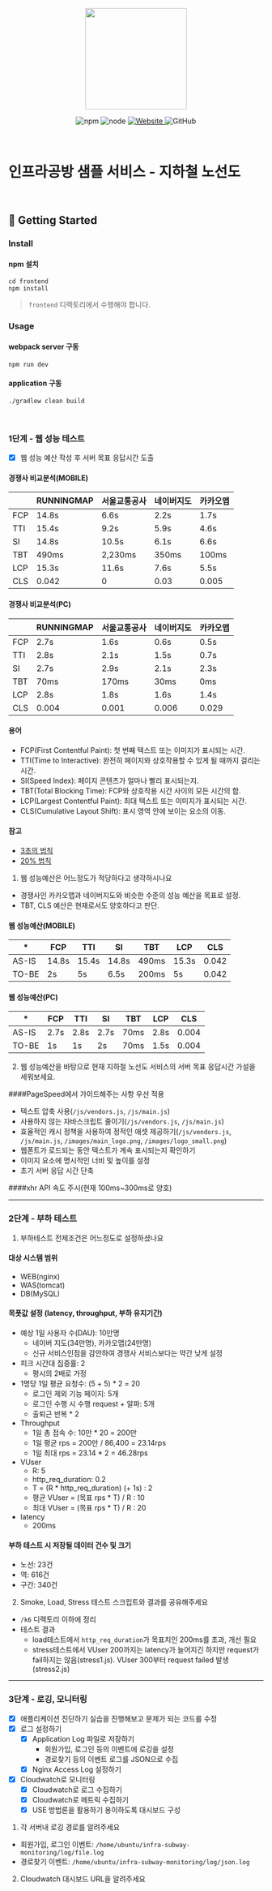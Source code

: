 <p align="center">
    <img width="200px;" src="https://raw.githubusercontent.com/woowacourse/atdd-subway-admin-frontend/master/images/main_logo.png"/>
</p>
<p align="center">
  <img alt="npm" src="https://img.shields.io/badge/npm-%3E%3D%205.5.0-blue">
  <img alt="node" src="https://img.shields.io/badge/node-%3E%3D%209.3.0-blue">
  <a href="https://edu.nextstep.camp/c/R89PYi5H" alt="nextstep atdd">
    <img alt="Website" src="https://img.shields.io/website?url=https%3A%2F%2Fedu.nextstep.camp%2Fc%2FR89PYi5H">
  </a>
  <img alt="GitHub" src="https://img.shields.io/github/license/next-step/atdd-subway-service">
</p>

<br>

# 인프라공방 샘플 서비스 - 지하철 노선도

<br>

## 🚀 Getting Started

### Install
#### npm 설치
```
cd frontend
npm install
```
> `frontend` 디렉토리에서 수행해야 합니다.

### Usage
#### webpack server 구동
```
npm run dev
```
#### application 구동
```
./gradlew clean build
```
<br>


### 1단계 - 웹 성능 테스트

- [X] 웹 성능 예산 작성 후 서버 목표 응답시간 도출


#### 경쟁사 비교분석(MOBILE)

|     | RUNNINGMAP | 서울교통공사  | 네이버지도 | 카카오맵  |
|-----|------------|---------|-------|-------|
| FCP | 14.8s      | 6.6s    | 2.2s  | 1.7s  |
| TTI | 15.4s      | 9.2s    | 5.9s  | 4.6s  |
| SI  | 14.8s      | 10.5s   | 6.1s  | 6.6s  |
| TBT | 490ms      | 2,230ms | 350ms | 100ms |
| LCP | 15.3s      | 11.6s   | 7.6s  | 5.5s  |
| CLS | 0.042      | 0       | 0.03  | 0.005 |

#### 경쟁사 비교분석(PC)

|     | RUNNINGMAP | 서울교통공사 | 네이버지도 | 카카오맵  |
|-----|------------|--------|-------|-------|
| FCP | 2.7s       | 1.6s   | 0.6s  | 0.5s  |
| TTI | 2.8s       | 2.1s   | 1.5s  | 0.7s  |
| SI  | 2.7s       | 2.9s   | 2.1s  | 2.3s  |
| TBT | 70ms       | 170ms  | 30ms  | 0ms   |
| LCP | 2.8s       | 1.8s   | 1.6s  | 1.4s  |
| CLS | 0.004      | 0.001  | 0.006 | 0.029 |

#### 용어
- FCP(First Contentful Paint): 첫 번째 텍스트 또는 이미지가 표시되는 시간.
- TTI(Time to Interactive): 완전히 페이지와 상호작용할 수 있게 될 때까지 걸리는 시간.
- SI(Speed Index): 페이지 콘텐츠가 얼마나 빨리 표시되는지.
- TBT(Total Blocking Time): FCP와 상호작용 시간 사이의 모든 시간의 합.
- LCP(Largest Contentful Paint): 최대 텍스트 또는 이미지가 표시되는 시간.
- CLS(Cumulative Layout Shift): 표시 영역 안에 보이는 요소의 이동.

#### 참고
- [3초의 법칙](https://www.thinkwithgoogle.com/intl/en-ca/marketing-strategies/app-and-mobile/mobile-page-speed-new-industry-benchmarks/)
- [20% 법칙](https://www.smashingmagazine.com/2015/09/why-performance-matters-the-perception-of-time/#the-need-for-performance-optimization-the-20-rule)

1. 웹 성능예산은 어느정도가 적당하다고 생각하시나요
- 경쟁사인 카카오맵과 네이버지도와 비슷한 수준의 성능 예산을 목표로 설정.
- TBT, CLS 예산은 현재로서도 양호하다고 판단.

#### 웹 성능예산(MOBILE)

| *     | FCP   | TTI   | SI     | TBT   | LCP   | CLS   |
|-------|-------|-------|--------|-------|-------|-------|
| AS-IS | 14.8s | 15.4s | 14.8s  | 490ms | 15.3s | 0.042 | 
| TO-BE | 2s    | 5s    | 6.5s   | 200ms | 5s    | 0.042 | 

#### 웹 성능예산(PC)

| *     | FCP  | TTI  | SI   | TBT  | LCP  | CLS   |
|-------|------|------|------|------|------|-------|
| AS-IS | 2.7s | 2.8s | 2.7s | 70ms | 2.8s | 0.004 | 
| TO-BE | 1s   | 1s   | 2s   | 70ms | 1.5s | 0.004 |

2. 웹 성능예산을 바탕으로 현재 지하철 노선도 서비스의 서버 목표 응답시간 가설을 세워보세요.

####PageSpeed에서 가이드해주는 사항 우선 적용
- 텍스트 압축 사용(`/js/vendors.js`, `/js/main.js`)
- 사용하지 않는 자바스크립트 줄이기(`/js/vendors.js`, `/js/main.js`)
- 효율적인 캐시 정책을 사용하여 정적인 애셋 제공하기(`/js/vendors.js`, `/js/main.js`, `/images/main_logo.png`, `/images/logo_small.png`)
- 웹폰트가 로드되는 동안 텍스트가 계속 표시되는지 확인하기
- 이미지 요소에 명시적인 너비 및 높이를 설정
- 초기 서버 응답 시간 단축

####xhr API 속도 주시(현재 100ms~300ms로 양호)

---


### 2단계 - 부하 테스트 
1. 부하테스트 전제조건은 어느정도로 설정하셨나요

#### 대상 시스템 범위
- WEB(nginx)
- WAS(tomcat)
- DB(MySQL)

#### 목푯값 설정 (latency, throughput, 부하 유지기간)
- 예상 1일 사용자 수(DAU): 10만명
  - 네이버 지도(34만명), 카카오맵(24만명)
  - 신규 서비스인점을 감안하여 경쟁사 서비스보다는 약간 낮게 설정
- 피크 시간대 집중률: 2
  - 평시의 2배로 가정
- 1명당 1일 평균 요청수: (5 + 5) * 2 = 20
  - 로그인 제외 기능 페이지: 5개
  - 로그인 수행 시 수행 request + 알파: 5개
  - 출퇴근 반복 * 2
- Throughput
  - 1일 총 접속 수: 10만 * 20 = 200만
  - 1일 평균 rps = 200만 / 86,400 = 23.14rps
  - 1일 최대 rps = 23.14 * 2 = 46.28rps
- VUser 
  - R: 5 
  - http_req_duration: 0.2
  - T = (R * http_req_duration) (+ 1s) : 2
  - 평균 VUser = (목표 rps * T) / R : 10
  - 최대 VUser = (목표 rps * T) / R : 20
- latency
  - 200ms
  

#### 부하 테스트 시 저장될 데이터 건수 및 크기
- 노선: 23건
- 역: 616건
- 구간: 340건



2. Smoke, Load, Stress 테스트 스크립트와 결과를 공유해주세요

- `/k6` 디렉토리 이하에 정리
- 테스트 결과
  - load테스트에서 `http_req_duration`가 목표치인 200ms를 초과, 개선 필요
  - stress테스트에서 VUser 200까지는 latency가 늘어지긴 하지만 request가 fail하지는 않음(stress1.js). VUser 300부터 request failed 발생(stress2.js)
  

---

### 3단계 - 로깅, 모니터링
- [X] 애플리케이션 진단하기 실습을 진행해보고 문제가 되는 코드를 수정
- [X] 로그 설정하기
  - [X] Application Log 파일로 저장하기
    - 회원가입, 로그인 등의 이벤트에 로깅을 설정
    - 경로찾기 등의 이벤트 로그를 JSON으로 수집
  - [X] Nginx Access Log 설정하기
- [X] Cloudwatch로 모니터링
  - [X] Cloudwatch로 로그 수집하기
  - [X] Cloudwatch로 메트릭 수집하기
  - [X] USE 방법론을 활용하기 용이하도록 대시보드 구성

1. 각 서버내 로깅 경로를 알려주세요
  - 회원가입, 로그인 이벤트: `/home/ubuntu/infra-subway-monitoring/log/file.log`
  - 경로찾기 이벤트: `/home/ubuntu/infra-subway-monitoring/log/json.log`

2. Cloudwatch 대시보드 URL을 알려주세요

